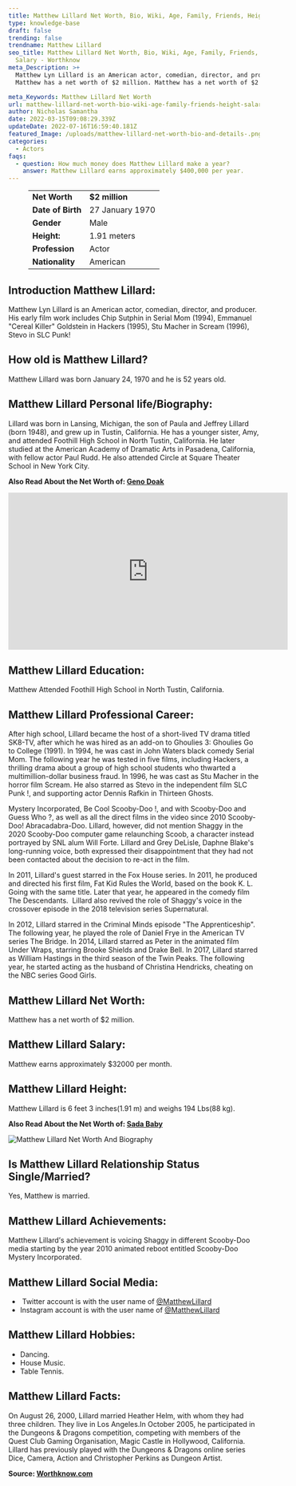 ```yaml
---
title: Matthew Lillard Net Worth, Bio, Wiki, Age, Family, Friends, Height & Salary
type: knowledge-base
draft: false
trending: false
trendname: Matthew Lillard
seo_title: Matthew Lillard Net Worth, Bio, Wiki, Age, Family, Friends, Height &
  Salary - Worthknow
meta_Description: >+
  Matthew Lyn Lillard is an American actor, comedian, director, and producer.
  Matthew has a net worth of $2 million. Matthew has a net worth of $2 million.

meta_Keywords: Matthew Lillard Net Worth
url: matthew-lillard-net-worth-bio-wiki-age-family-friends-height-salary
author: Nicholas Samantha
date: 2022-03-15T09:08:29.339Z
updateDate: 2022-07-16T16:59:40.181Z
featured_Image: /uploads/matthew-lillard-net-worth-bio-and-details-.png
categories:
  - Actors
faqs:
  - question: How much money does Matthew Lillard make a year?
    answer: Matthew Lillard earns approximately $400,000 per year.
---
```

<figure class="wp-block-table is-style-stripes">
  <table>
    <tbody>
      <tr>
        <td>
          <strong>Net Worth</strong>
        </td>
        <td>
          <strong>$2 million</strong>
        </td>
      </tr>
      <tr>
        <td>
          <strong>Date of Birth</strong>
        </td>
        <td>27 January 1970</td>
      </tr>
      <tr>
        <td>
          <strong>Gender</strong>
        </td>
        <td>Male</td>
      </tr>
      <tr>
        <td>
          <strong>Height:</strong>
        </td>
        <td>1.91 meters</td>
      </tr>
      <tr>
        <td>
          <strong>Profession</strong>
        </td>
        <td>Actor</td>
      </tr>
      <tr>
        <td>
          <strong>Nationality</strong>
        </td>
        <td>American</td>
      </tr>
    </tbody>
  </table>
</figure>

## **Introduction Matthew Lillard:**

Matthew Lyn Lillard is an American actor, comedian, director, and producer. His early film work includes Chip Sutphin in Serial Mom (1994), Emmanuel "Cereal Killer" Goldstein in Hackers (1995), Stu Macher in Scream (1996), Stevo in SLC Punk!

## **How old is Matthew Lillard?**

Matthew Lillard was born January 24, 1970 and he is 52 years old.

## **Matthew Lillard Personal life/Biography:**

Lillard was born in Lansing, Michigan, the son of Paula and Jeffrey Lillard (born 1948), and grew up in Tustin, California. He has a younger sister, Amy, and attended Foothill High School in North Tustin, California. He later studied at the American Academy of Dramatic Arts in Pasadena, California, with fellow actor Paul Rudd. He also attended Circle at Square Theater School in New York City.

**Also Read About the Net Worth of: <a href="https://worthknow.com/geno-doak-net-worth-bio-wiki-age-family-friends-height-salary/" target="_blank" rel="noopener">Geno Doak</a>**

<iframe width="560" height="315" src="https://www.youtube.com/embed/lYbttfCXuvQ" title="YouTube video player" frameborder="0" allow="accelerometer; autoplay; clipboard-write; encrypted-media; gyroscope; picture-in-picture" allowfullscreen></iframe>

## **Matthew Lillard Education:**

Matthew Attended Foothill High School in North Tustin, California.

## **Matthew Lillard Professional Career:**

After high school, Lillard became the host of a short-lived TV drama titled SK8-TV, after which he was hired as an add-on to Ghoulies 3: Ghoulies Go to College (1991). In 1994, he was cast in John Waters black comedy Serial Mom. The following year he was tested in five films, including Hackers, a thrilling drama about a group of high school students who thwarted a multimillion-dollar business fraud. In 1996, he was cast as Stu Macher in the horror film Scream. He also starred as Stevo in the independent film SLC Punk !, and supporting actor Dennis Rafkin in Thirteen Ghosts.

Mystery Incorporated, Be Cool Scooby-Doo !, and with Scooby-Doo and Guess Who ?, as well as all the direct films in the video since 2010 Scooby-Doo! Abracadabra-Doo. Lillard, however, did not mention Shaggy in the 2020 Scooby-Doo computer game relaunching Scoob, a character instead portrayed by SNL alum Will Forte. Lillard and Grey DeLisle, Daphne Blake's long-running voice, both expressed their disappointment that they had not been contacted about the decision to re-act in the film.

In 2011, Lillard's guest starred in the Fox House series. In 2011, he produced and directed his first film, Fat Kid Rules the World, based on the book K. L. Going with the same title. Later that year, he appeared in the comedy film The Descendants.  Lillard also revived the role of Shaggy's voice in the crossover episode in the 2018 television series Supernatural.

In 2012, Lillard starred in the Criminal Minds episode "The Apprenticeship". The following year, he played the role of Daniel Frye in the American TV series The Bridge. In 2014, Lillard starred as Peter in the animated film Under Wraps, starring Brooke Shields and Drake Bell. In 2017, Lillard starred as William Hastings in the third season of the Twin Peaks. The following year, he started acting as the husband of Christina Hendricks, cheating on the NBC series Good Girls.

## **Matthew Lillard Net Worth:**

Matthew has a net worth of $2 million.

## **Matthew Lillard Salary:**

Matthew earns approximately $32000 per month.

## **Matthew Lillard Height:**

Matthew Lillard is 6 feet 3 inches(1.91 m) and weighs 194 Lbs(88 kg).

**Also Read About the Net Worth of: <a href="https://worthknow.com/sada-baby-net-worth-bio-wiki-age-family-friends-height-salary/" target="_blank" rel="noopener">Sada Baby</a>**

![Matthew Lillard Net Worth And Biography](/uploads/matthew-lillard-net-worth.png)

## **Is Matthew Lillard Relationship Status Single/Married?**

Yes, Matthew is married.

## **Matthew Lillard Achievements:**

Маtthеw Lіllаrd’ѕ асhіеvеmеnt іѕ vоісіng Ѕhаggу іn dіffеrеnt Ѕсооbу-Dоо mеdіа ѕtаrtіng bу thе уеаr 2010 аnіmаtеd rеbооt еntіtlеd Ѕсооbу-Dоо Муѕtеrу Іnсоrроrаtеd.

## **Matthew Lillard Social Media:**

*  Twitter account is with the user name of <a href="https://twitter.com/MatthewLillard" target="_blank" rel="nofollow" rel="noopener">@MatthewLillard</a>
* Instagram account is with the user name of <a href="https://www.instagram.com/matthewlillard/" target="_blank" rel="nofollow" rel="noopener">@MatthewLillard</a>

## **Matthew Lillard Hobbies:**

* Dancing.
* House Music.
* Table Tennis.

## **Matthew Lillard Facts:**

On August 26, 2000, Lillard married Heather Helm, with whom they had three children. They live in Los Angeles.In October 2005, he participated in the Dungeons & Dragons competition, competing with members of the Quest Club Gaming Organisation, Magic Castle in Hollywood, California. Lillard has previously played with the Dungeons & Dragons online series Dice, Camera, Action and Christopher Perkins as Dungeon Artist.

**Source: <a href="https://worthknow.com/" target="_blank" rel="noopener">Worthknow.com</a>**